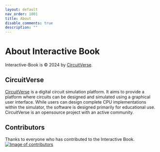 ```yaml
---
layout: default
nav_order: 1001
title: About
disable_comments: true
description: ""
---
```



# About Interactive Book
Interactive-Book is &copy; 2024 by [CircuitVerse](https://circuitverse.org/).

## CircuitVerse
[CircuitVerse](https://circuitverse.org) is a digital circuit simulation platform. It aims to provide a platform where circuits can be designed and simulated using a graphical user interface. While users can design complete CPU implementations within the simulator, the software is designed primarily for educational use. CircuitVerse is an opensource project with an active community.

## Contributors
Thanks to everyone who has contributed to the Interactive Book.
[![Image of contributors](https://contributors-img.firebaseapp.com/image?repo=CircuitVerse/Interactive-Book)](https://github.com/CircuitVerse/Interactive-Book/graphs/contributors)
